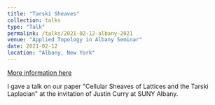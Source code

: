 ```yaml
---
title: "Tarski Sheaves"
collection: talks
type: "Talk"
permalink: /talks/2021-02-12-albany-2021
venue: "Applied Topology in Albany Seminar"
date: 2021-02-12
location: "Albany, New York"
---
```


[More information here](https://atia-seminar.github.io/flyers/210212-seminar.pdf)

I gave a talk on our paper &quot;Cellular Sheaves of Lattices and the Tarski Laplacian&quot; at the invitation of Justin Curry at SUNY Albany.
